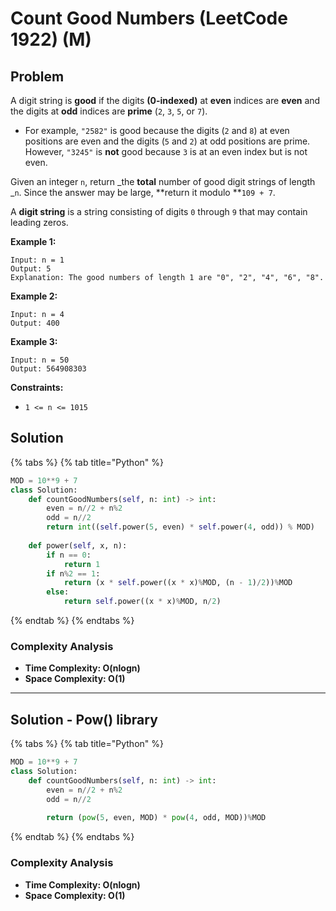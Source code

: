# Count Good Numbers (LeetCode 1922) (M)

## Problem

A digit string is **good** if the digits **(0-indexed)** at **even** indices are **even** and the digits at **odd** indices are **prime** (`2`, `3`, `5`, or `7`).

* For example, `"2582"` is good because the digits (`2` and `8`) at even positions are even and the digits (`5` and `2`) at odd positions are prime. However, `"3245"` is **not** good because `3` is at an even index but is not even.

Given an integer `n`, return _the **total** number of good digit strings of length _`n`. Since the answer may be large, **return it modulo **`109 + 7`.

A **digit string** is a string consisting of digits `0` through `9` that may contain leading zeros.

**Example 1:**

```
Input: n = 1
Output: 5
Explanation: The good numbers of length 1 are "0", "2", "4", "6", "8".
```

**Example 2:**

```
Input: n = 4
Output: 400
```

**Example 3:**

```
Input: n = 50
Output: 564908303
```

**Constraints:**

* `1 <= n <= 1015`

## Solution&#x20;

{% tabs %}
{% tab title="Python" %}
```python
MOD = 10**9 + 7
class Solution:
    def countGoodNumbers(self, n: int) -> int:
        even = n//2 + n%2
        odd = n//2
        return int((self.power(5, even) * self.power(4, odd)) % MOD)
    
    def power(self, x, n):
        if n == 0:
            return 1
        if n%2 == 1:
            return (x * self.power((x * x)%MOD, (n - 1)/2))%MOD
        else:
            return self.power((x * x)%MOD, n/2)
```
{% endtab %}
{% endtabs %}

### Complexity Analysis

* **Time Complexity: O(nlogn)**
* **Space Complexity: O(1)**

****

## Solution - Pow() library

{% tabs %}
{% tab title="Python" %}
```python
MOD = 10**9 + 7
class Solution:
    def countGoodNumbers(self, n: int) -> int:
        even = n//2 + n%2
        odd = n//2
        
        return (pow(5, even, MOD) * pow(4, odd, MOD))%MOD

```
{% endtab %}
{% endtabs %}

### Complexity Analysis

* **Time Complexity: O(nlogn)**
* **Space Complexity: O(1)**
